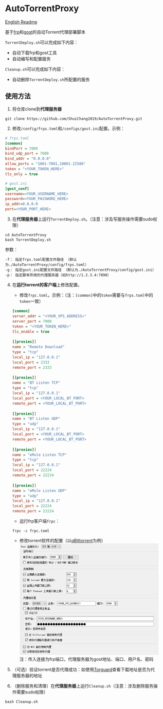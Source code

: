# AutoTorrentProxy
[English Readme](README_EN.md)

基于[frp](https://github.com/fatedier/frp)和[gost](https://github.com/ginuerzh/gost)的自动Torrent代理部署脚本

`TorrentDeploy.sh`可以完成如下内容：

- 自动下载frp和gost工具
- 自动编写和配置服务

`Cleanup.sh`可以完成如下内容：

- 自动删除`TorrentDeploy.sh`所配置的服务

## 使用方法

1. 将仓库clone到**代理服务器**
``` shell
git clone https://github.com/ShuiChang2019/AutoTorrentProxy.git
```

2. 修改`/config/frps.toml`和`/configs/gost.ini`配置。示例：
``` ini
# frps.toml
[common]
bindPort = 7000
bind_udp_port = 7000
bind_addr = "0.0.0.0"
allow_ports = "1001-7001,10001-22500"
token = "<YOUR_TOKEN_HERE>"
tls_only = true
```

``` ini
# gost.ini
[gost_conf]
username=<YOUR_USERNAME_HERE>
password=<YOUR_PASSWORD_HERE>
ip_addr=0.0.0.0
port=<YOUR_PORT_HERE>
```

3. 在**代理服务器**上运行`TorrentDeploy.sh`。（注意：涉及写服务操作需要sudo权限）
``` shell
cd AutoTorrentProxy
bash TorrentDeploy.sh
```
    
参数：

``` plain
-f： 指定frps.toml配置文件路径 （默认为./AutoTorrentProxy/config/frps.toml）
-g： 指定gost.ini配置文件路径 （默认为./AutoTorrentProxy/config/gost.ini）
-p： 指定脚本所用的代理服务器（如http://1.2.3.4:7890）
```

4. 在**运行torrent的客户端**上修改配置。
    - 修改`frpc.toml`。示例：（注：`[common]`中的`token`需要与`frps.toml`中的`token`一致）

    ``` ini
    [common]
    server_addr = "<YOUR_VPS_ADDRESS>"
    server_port = 7000
    token = "<YOUR_TOKEN_HERE>"
    tls_enable = true

    [[proxies]]
    name = "Remote Download"
    type = "tcp"
    local_ip = "127.0.0.1"
    local_port = 2333
    remote_port = 2333

    [[proxies]]
    name = "BT Listen TCP"
    type = "tcp"
    local_ip = "127.0.0.1"
    local_port = <YOUR_LOCAL_BT_PORT>
    remote_port = <YOUR_LOCAL_BT_PORT>

    [[proxies]]
    name = "BT Listen UDP"
    type = "udp"
    local_ip = "127.0.0.1"
    local_port = <YOUR_LOCAL_BT_PORT>
    remote_port = <YOUR_LOCAL_BT_PORT>

    [[proxies]]
    name = "eMule Listen TCP"
    type = "tcp"
    local_ip = "127.0.0.1"
    local_port = 22224
    remote_port = 22224

    [[proxies]]
    name = "eMule Listen UDP"
    type = "udp"
    local_ip = "127.0.0.1"
    local_port = 22224
    remote_port = 22224
    ```

    - 运行frp客户端`frpc`：
    ``` shell
    frpc -c frpc.toml
    ```

    - 修改torrent软件的配置（以[qBittorrent](https://github.com/qbittorrent/qBittorrent)为例）
    ![alt text](image.png)
    注：传入连接为frp端口，代理服务器为gost地址、端口、用户名、密码


5. （可选）验证torrent是否代理成功：如使用[Torguard](`https://torguard.net/checkmytorrentipaddress.php`)查看下载地址是否为代理服务器的地址

6. （删除服务和清理）在**代理服务器**上运行`Cleanup.sh`（注意：涉及删除服务操作需要sudo权限）
``` shell
bash Cleanup.sh
```


